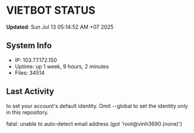 # VIETBOT STATUS
**Updated**: Sun Jul 13 05:14:52 AM +07 2025

## System Info
- IP: 103.77.172.150
- Uptime: up 1 week, 9 hours, 2 minutes
- Files: 34514

## Last Activity

to set your account's default identity.
Omit --global to set the identity only in this repository.

fatal: unable to auto-detect email address (got 'root@vinh3690.(none)')
